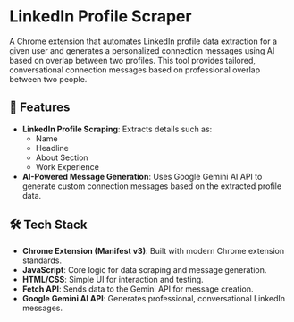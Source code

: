 # **LinkedIn Profile Scraper**
A Chrome extension that automates LinkedIn profile data extraction for a given user and generates a personalized connection messages using AI based on overlap between two profiles. This tool provides tailored, conversational connection messages based on professional overlap between two people. 

## **🚀 Features**
- **LinkedIn Profile Scraping**: Extracts details such as:
  - Name  
  - Headline  
  - About Section  
  - Work Experience  
- **AI-Powered Message Generation**: Uses Google Gemini AI API to generate custom connection messages based on the extracted profile data.  

## **🛠️ Tech Stack**
- **Chrome Extension (Manifest v3)**: Built with modern Chrome extension standards.  
- **JavaScript**: Core logic for data scraping and message generation.  
- **HTML/CSS**: Simple UI for interaction and testing.  
- **Fetch API**: Sends data to the Gemini API for message creation.  
- **Google Gemini AI API**: Generates professional, conversational LinkedIn messages.  
